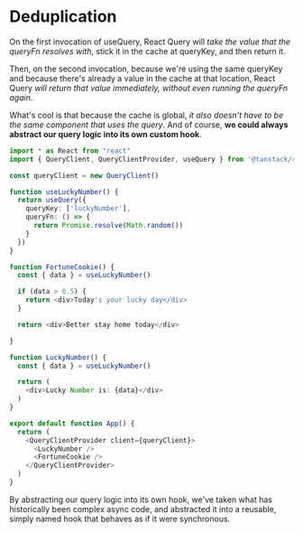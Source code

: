 # Deduplication

On the first invocation of useQuery, React Query will _take the value that the queryFn resolves with_, stick it in the cache at queryKey, and then return it.

Then, on the second invocation, because we're using the same queryKey and because there's already a value in the cache at that location, React Query _will return that value immediately, without even running the queryFn again_.

What's cool is that because the cache is global, _it also doesn't have to be the same component that uses the query_. And of course, __we could always abstract our query logic into its own custom hook__.

```typescript
import * as React from "react"
import { QueryClient, QueryClientProvider, useQuery } from '@tanstack/react-query'

const queryClient = new QueryClient()

function useLuckyNumber() {
  return useQuery({
    queryKey: ['luckyNumber'],
    queryFn: () => {
      return Promise.resolve(Math.random())
    }
  })
}

function FortuneCookie() {
  const { data } = useLuckyNumber()

  if (data > 0.5) {
    return <div>Today's your lucky day</div>
  }

  return <div>Better stay home today</div>

}

function LuckyNumber() {
  const { data } = useLuckyNumber()

  return (
    <div>Lucky Number is: {data}</div>
  )
}

export default function App() {
  return (
    <QueryClientProvider client={queryClient}>
      <LuckyNumber />
      <FortuneCookie />
    </QueryClientProvider>
  )
}
```

By abstracting our query logic into its own hook, we've taken what has historically been complex async code, and abstracted it into a reusable, simply named hook that behaves as if it were synchronous.